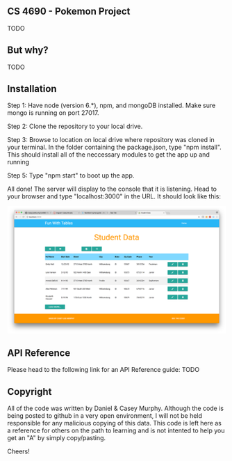 ## CS 4690 - Pokemon Project

TODO

## But why?

TODO

## Installation

Step 1: Have node (version 6.*), npm, and mongoDB installed. Make sure mongo is running on port 27017. 

Step 2: Clone the repository to your local drive.

Step 3: Browse to location on local drive where repository was cloned in your terminal. In the folder containing the package.json, type "npm install". This should install all of the neccessary modules to get the app up and running

Step 5: Type "npm start" to boot up the app. 

All done! The server will display to the console that it is listening. Head to your browser and type "localhost:3000" in the URL. It should look like this:

![](https://github.com/CaseyLeeMurphy/cs4690/blob/master/indexPage.png)
## API Reference

Please head to the following link for an API Reference guide:
TODO

## Copyright

All of the code was written by Daniel & Casey Murphy. Although the code is being posted to github in a very open environment, I will not be held responsible for any malicious copying of this data.
This code is left here as a reference for others on the path to learning and is not intented to help you get an "A" by simply copy/pasting.

Cheers!
